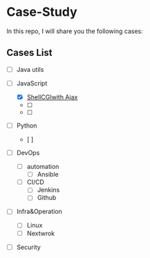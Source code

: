 # Case-Study
In this repo, I will share you the following cases:


## Cases List
- [ ] Java utils
- [ ] JavaScript
    - [x] [ShellCGIwith Ajax](https://github.com/ericzc0423/Case-Study/tree/master/JS/AjaxShellCGI)
    - [ ] 
    - [ ] 
- [ ] Python
    - [ ] 
- [ ] DevOps
    - [ ] automation
      - [ ] Ansible
    - [ ] CI/CD
      - [ ] Jenkins
      - [ ] Github
- [ ] Infra&Operation
    -[ ] Linux
    -[ ] Nextwrok 
- [ ] Security     
    
